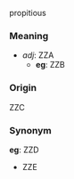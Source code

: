propitious
### Meaning
+ _adj_: ZZA
    + __eg__: ZZB

### Origin

ZZC

### Synonym

__eg__: ZZD

+ ZZE


